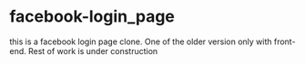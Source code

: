 # facebook-login_page
this is a facebook login page clone. One of the older version only with front-end. Rest of work is under construction
